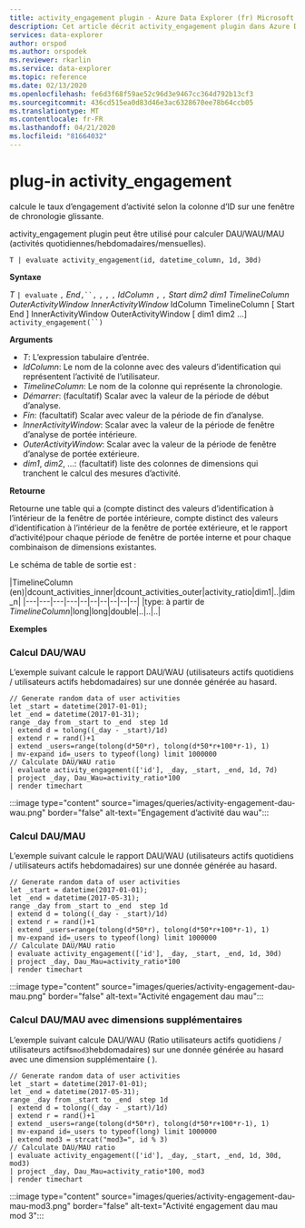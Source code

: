 ```yaml
---
title: activity_engagement plugin - Azure Data Explorer (fr) Microsoft Docs
description: Cet article décrit activity_engagement plugin dans Azure Data Explorer.
services: data-explorer
author: orspod
ms.author: orspodek
ms.reviewer: rkarlin
ms.service: data-explorer
ms.topic: reference
ms.date: 02/13/2020
ms.openlocfilehash: fe6d3f68f59ae52c96d3e9467cc364d792b13cf3
ms.sourcegitcommit: 436cd515ea0d83d46e3ac6328670ee78b64ccb05
ms.translationtype: MT
ms.contentlocale: fr-FR
ms.lasthandoff: 04/21/2020
ms.locfileid: "81664032"
---
```

# <a name="activity_engagement-plugin"></a>plug-in activity_engagement

calcule le taux d’engagement d’activité selon la colonne d’ID sur une fenêtre de chronologie glissante.

activity_engagement plugin peut être utilisé pour calculer DAU/WAU/MAU (activités quotidiennes/hebdomadaires/mensuelles).

```kusto
T | evaluate activity_engagement(id, datetime_column, 1d, 30d)
```

**Syntaxe**

*T* `| evaluate` `,` *End*`,``,` `,` `,` `,` *IdColumn* `,` `,` *Start* *dim2* *dim1* *TimelineColumn* *OuterActivityWindow* *InnerActivityWindow* IdColumn TimelineColumn [ Start End ] InnerActivityWindow OuterActivityWindow [ dim1 dim2 ...] `activity_engagement(``)`

**Arguments**

* *T*: L’expression tabulaire d’entrée.
* *IdColumn*: Le nom de la colonne avec des valeurs d’identification qui représentent l’activité de l’utilisateur. 
* *TimelineColumn*: Le nom de la colonne qui représente la chronologie.
* *Démarrer*: (facultatif) Scalar avec la valeur de la période de début d’analyse.
* *Fin*: (facultatif) Scalar avec valeur de la période de fin d’analyse.
* *InnerActivityWindow*: Scalar avec la valeur de la période de fenêtre d’analyse de portée intérieure.
* *OuterActivityWindow*: Scalar avec la valeur de la période de fenêtre d’analyse de portée extérieure.
* *dim1*, *dim2*, ...: (facultatif) liste des colonnes de dimensions qui tranchent le calcul des mesures d’activité.

**Retourne**

Retourne une table qui a (compte distinct des valeurs d’identification à l’intérieur de la fenêtre de portée intérieure, compte distinct des valeurs d’identification à l’intérieur de la fenêtre de portée extérieure, et le rapport d’activité)pour chaque période de fenêtre de portée interne et pour chaque combinaison de dimensions existantes.

Le schéma de table de sortie est :

|TimelineColumn (en)|dcount_activities_inner|dcount_activities_outer|activity_ratio|dim1|..|dim_n|
|---|---|---|---|--|--|--|--|--|--|
|type: à partir de *TimelineColumn*|long|long|double|..|..|..|


**Exemples**

### <a name="dauwau-calculation"></a>Calcul DAU/WAU

L’exemple suivant calcule le rapport DAU/WAU (utilisateurs actifs quotidiens / utilisateurs actifs hebdomadaires) sur une donnée générée au hasard.

```kusto
// Generate random data of user activities
let _start = datetime(2017-01-01);
let _end = datetime(2017-01-31);
range _day from _start to _end  step 1d
| extend d = tolong((_day - _start)/1d)
| extend r = rand()+1
| extend _users=range(tolong(d*50*r), tolong(d*50*r+100*r-1), 1) 
| mv-expand id=_users to typeof(long) limit 1000000
// Calculate DAU/WAU ratio
| evaluate activity_engagement(['id'], _day, _start, _end, 1d, 7d)
| project _day, Dau_Wau=activity_ratio*100 
| render timechart 
```

:::image type="content" source="images/queries/activity-engagement-dau-wau.png" border="false" alt-text="Engagement d’activité dau wau":::

### <a name="daumau-calculation"></a>Calcul DAU/MAU

L’exemple suivant calcule le rapport DAU/WAU (utilisateurs actifs quotidiens / utilisateurs actifs hebdomadaires) sur une donnée générée au hasard.

```kusto
// Generate random data of user activities
let _start = datetime(2017-01-01);
let _end = datetime(2017-05-31);
range _day from _start to _end  step 1d
| extend d = tolong((_day - _start)/1d)
| extend r = rand()+1
| extend _users=range(tolong(d*50*r), tolong(d*50*r+100*r-1), 1) 
| mv-expand id=_users to typeof(long) limit 1000000
// Calculate DAU/MAU ratio
| evaluate activity_engagement(['id'], _day, _start, _end, 1d, 30d)
| project _day, Dau_Mau=activity_ratio*100 
| render timechart 
```

:::image type="content" source="images/queries/activity-engagement-dau-mau.png" border="false" alt-text="Activité engagement dau mau":::

### <a name="daumau-calculation-with-additional-dimensions"></a>Calcul DAU/MAU avec dimensions supplémentaires

L’exemple suivant calcule DAU/WAU (Ratio utilisateurs actifs quotidiens / utilisateurs actifs`mod3`hebdomadaires) sur une donnée générée au hasard avec une dimension supplémentaire ( ).

```kusto
// Generate random data of user activities
let _start = datetime(2017-01-01);
let _end = datetime(2017-05-31);
range _day from _start to _end  step 1d
| extend d = tolong((_day - _start)/1d)
| extend r = rand()+1
| extend _users=range(tolong(d*50*r), tolong(d*50*r+100*r-1), 1) 
| mv-expand id=_users to typeof(long) limit 1000000
| extend mod3 = strcat("mod3=", id % 3)
// Calculate DAU/MAU ratio
| evaluate activity_engagement(['id'], _day, _start, _end, 1d, 30d, mod3)
| project _day, Dau_Mau=activity_ratio*100, mod3 
| render timechart 
```

:::image type="content" source="images/queries/activity-engagement-dau-mau-mod3.png" border="false" alt-text="Activité engagement dau mau mod 3":::
